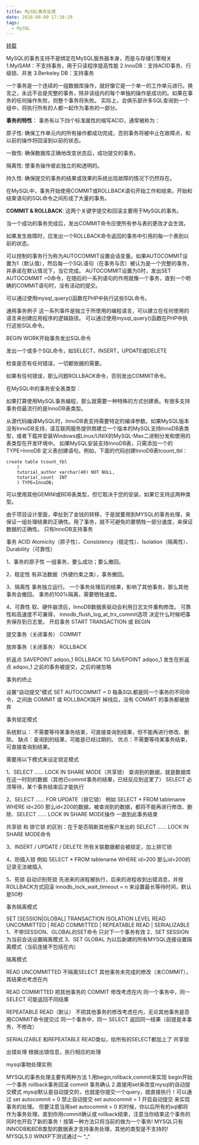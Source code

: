 ```yaml
---
title: MySQL事务处理
date: 2016-09-09 17:38:29
tags: 
  - MySQL
---
```




[转载](http://www.cnblogs.com/ymy124/p/3718439.html)

<!-- more -->

 MySQL的事务支持不是绑定在MySQL服务器本身，而是与存储引擎相关1.MyISAM：不支持事务，用于只读程序提高性能 2.InnoDB：支持ACID事务、行级锁、并发 3.Berkeley DB：支持事务

 一个事务是一个连续的一组数据库操作，就好像它是一个单一的工作单元进行。换言之，永远不会是完整的事务，除非该组内的每个单独的操作是成功的。如果在事务的任何操作失败，则整个事务将失败。
实际上，会俱乐部许多SQL查询到一个组中，将执行所有的人都一起作为事务的一部分。

**事务的特性**： 
事务有以下四个标准属性的缩写ACID，通常被称为：

原子性: 确保工作单元内的所有操作都成功完成，否则事务将被中止在故障点，和以前的操作将回滚到以前的状态。

一致性: 确保数据库正确地改变状态后，成功提交的事务。

隔离性: 使事务操作彼此独立的和透明的。

持久性: 确保提交的事务的结果或效果的系统出现故障的情况下仍然存在。

在MySQL中，事务开始使用COMMIT或ROLLBACK语句开始工作和结束。开始和结束语句的SQL命令之间形成了大量的事务。

**COMMIT & ROLLBACK**: 
这两个关键字提交和回滚主要用于MySQL的事务。

当一个成功的事务完成后，发出COMMIT命令应使所有参与表的更改才会生效。

如果发生故障时，应发出一个ROLLBACK命令返回的事务中引用的每一个表到以前的状态。

可以控制的事务行为称为AUTOCOMMIT设置会话变量。如果AUTOCOMMIT设置为1（默认值），然后每一个SQL语句（在事务与否）被认为是一个完整的事务，并承诺在默认情况下，当它完成。 AUTOCOMMIT设置为0时，发出SET AUTOCOMMIT =0命令，在随后的一系列语句的作用就像一个事务，直到一个明确的COMMIT语句时，没有活动的提交。

可以通过使用mysql_query()函数在PHP中执行这些SQL命令。

通用事务例子 
这一系列事件是独立于所使用的编程语言，可以建立在任何使用的语言来创建应用程序的逻辑路径。
可以通过使用mysql_query()函数在PHP中执行这些SQL命令。


BEGIN WORK开始事务发出SQL命令

发出一个或多个SQL命令，如SELECT，INSERT，UPDATE或DELETE

检查是否有任何错误，一切都依据的需要。

如果有任何错误，那么问题ROLLBACK命令，否则发出COMMIT命令。

在MySQL中的事务安全表类型：

如果打算使用MySQL事务编程，那么就需要一种特殊的方式创建表。有很多支持事务但最流行的是InnoDB表类型。

从源代码编译MySQL时，InnoDB表支持需要特定的编译参数。如果MySQL版本没有InnoDB支持，请互联网服务提供商建立一个版本的MySQL支持InnoDB表类型，或者下载并安装Windows或Linux/UNIX的MySQL-Max二进制分发和使用的表类型在开发环境中。
如果MySQL安装支持InnoDB表，只需添加一个的TYPE=InnoDB 定义表创建语句。例如，下面的代码创建InnoDB表tcount_tbl：

```
create table tcount_tbl
    (
    tutorial_author varchar(40) NOT NULL,
    tutorial_count  INT
    ) TYPE=InnoDB;
```


可以使用其他GEMINI或BDB表类型，但它取决于您的安装，如果它支持这两种类型。


由于项目设计里面，牵扯到了金钱的转移，于是就要用到MYSQL的事务处理，来保证一组处理结果的正确性。用了事务，就不可避免的要牺牲一部分速度，来保证数据的正确性。
只有InnoDB支持事务

事务 ACID Atomicity（原子性）、Consistency（稳定性）、Isolation（隔离性）、Durability（可靠性）

1、事务的原子性
一组事务，要么成功；要么撤回。

2、稳定性
有非法数据（外键约束之类），事务撤回。

3、隔离性
事务独立运行。
一个事务处理后的结果，影响了其他事务，那么其他事务会撤回。
事务的100%隔离，需要牺牲速度。

4、可靠性
软、硬件崩溃后，InnoDB数据表驱动会利用日志文件重构修改。
可靠性和高速度不可兼得， innodb_flush_log_at_trx_commit选项 决定什么时候吧事务保存到日志里。
开启事务
START TRANSACTION 或 BEGIN

提交事务（关闭事务）
COMMIT

放弃事务（关闭事务）
ROLLBACK

折返点
SAVEPOINT adqoo_1
ROLLBACK TO SAVEPOINT adqoo_1
发生在折返点 adqoo_1 之前的事务被提交，之后的被忽略

事务的终止

设置“自动提交”模式
SET AUTOCOMMIT = 0
每条SQL都是同一个事务的不同命令，之间由 COMMIT 或 ROLLBACK隔开
掉线后，没有 COMMIT 的事务都被放弃

事务锁定模式

系统默认： 不需要等待某事务结束，可直接查询到结果，但不能再进行修改、删除。
缺点：查询到的结果，可能是已经过期的。
优点：不需要等待某事务结束，可直接查询到结果。

需要用以下模式来设定锁定模式

1、SELECT …… LOCK IN SHARE MODE（共享锁）
查询到的数据，就是数据库在这一时刻的数据（其他已commit事务的结果，已经反应到这里了）
SELECT 必须等待，某个事务结束后才能执行

2、SELECT …… FOR UPDATE（排它锁）
例如 SELECT * FROM tablename WHERE id<200
那么id<200的数据，被查询到的数据，都将不能再进行修改、删除、SELECT …… LOCK IN SHARE MODE操作
一直到此事务结束

共享锁 和 排它锁 的区别：在于是否阻断其他客户发出的 SELECT …… LOCK IN SHARE MODE命令

3、INSERT / UPDATE / DELETE
所有关联数据都会被锁定，加上排它锁

4、防插入锁
例如 SELECT * FROM tablename WHERE id>200
那么id>200的记录无法被插入

5、死锁
自动识别死锁
先进来的进程被执行，后来的进程收到出错消息，并按ROLLBACK方式回滚
innodb_lock_wait_timeout = n 来设置最长等待时间，默认是50秒

事务隔离模式

SET [SESSION|GLOBAL] TRANSACTION ISOLATION LEVEL
READ UNCOMMITTED | READ COMMITTED | REPEATABLE READ | SERIALIZABLE
1、不带SESSION、GLOBAL的SET命令
只对下一个事务有效
2、SET SESSION
为当前会话设置隔离模式
3、SET GLOBAL
为以后新建的所有MYSQL连接设置隔离模式（当前连接不包括在内）

隔离模式

   READ UNCOMMITTED
不隔离SELECT
其他事务未完成的修改（未COMMIT），其结果也考虑在内

   READ COMMITTED
把其他事务的 COMMIT 修改考虑在内
同一个事务中，同一 SELECT 可能返回不同结果

   REPEATABLE READ（默认）
不把其他事务的修改考虑在内，无论其他事务是否用COMMIT命令提交过
同一个事务中，同一 SELECT 返回同一结果（前提是本事务，不修改）

   SERIALIZABLE
和REPEATABLE READ类似，给所有的SELECT都加上了 共享锁

出错处理
根据出错信息，执行相应的处理


mysql事物处理实例

MYSQL的事务处理主要有两种方法
1.用begin,rollback,commit来实现
    begin开始一个事务
    rollback事务回滚
    commit 事务确认
2.直接用set来改变mysql的自动提交模式
    mysql默认是自动提交的，也就是你提交一个query，就直接执行！可以通过
    set autocommit = 0 禁止自动提交
    set autocommit = 1 开启自动提交
    来实现事务的处理。
但要注意当用set autocommit = 0 的时候，你以后所有的sql都将作为事务处理，直到你用commit确认或 rollback结束，注意当你结束这个事务的同时也开启了新的事务！按第一种方法只将当前的做为一个事务!
MYSQL只有 INNODB和BDB类型的数据表才支持事务处理，其他的类型是不支持的!
MYSQL5.0 WINXP下测试通过～  ^_^
